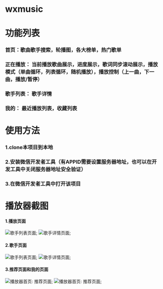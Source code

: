 # wxmusic

# 功能列表
### 首页：歌曲歌手搜索，轮播图，各大榜单，热门歌单
### 正在播放： 当前播放歌曲展示，进度展示，歌词同步滚动展示，播放模式（单曲循环，列表循环，随机播放），播放控制（上一曲，下一曲，播放/暂停）
### 歌手列表： 歌手详情
### 我的： 最近播放列表，收藏列表

# 使用方法

### 1.clone本项目到本地 ###
### 2.安装微信开发者工具（有APPID需要设置服务器地址，也可以在开发工具中关闭服务器地址安全验证） ###
### 3.在微信开发者工具中打开该项目 ###

# 播放器截图
#### 1.播放页面
![歌手列表页面](https://github.com/zyb718116577/wxmusic/blob/master/static/screenshot/player-1.png);
![歌手详情页面](https://github.com/zyb718116577/wxmusic/blob/master/static/screenshot/player-2.png);
#### 2.歌手页面
![歌手列表页面](https://github.com/zyb718116577/wxmusic/blob/master/static/screenshot/singer-1.png);
![歌手详情页面](https://github.com/zyb718116577/wxmusic/blob/master/static/screenshot/singer-2.png);
#### 3.推荐页面和我的页面
![播放器首页: 推荐页面](https://github.com/zyb718116577/wxmusic/blob/master/static/screenshot/index.png);
![播放器首页: 推荐页面](https://github.com/zyb718116577/wxmusic/blob/master/static/screenshot/my.png);

